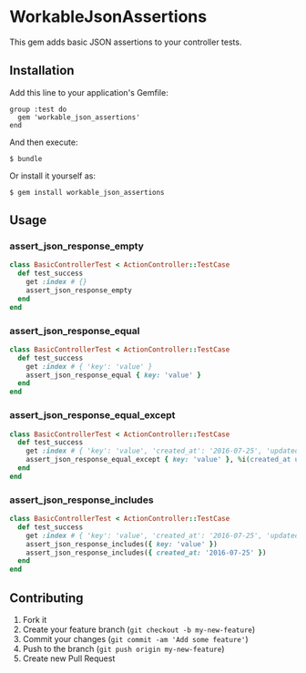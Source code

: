 # WorkableJsonAssertions

This gem adds basic JSON assertions to your controller tests.

## Installation

Add this line to your application's Gemfile:

    group :test do
      gem 'workable_json_assertions'
    end

And then execute:

    $ bundle

Or install it yourself as:

    $ gem install workable_json_assertions

## Usage

### assert\_json\_response_empty
~~~ ruby
class BasicControllerTest < ActionController::TestCase
  def test_success
    get :index # {}
    assert_json_response_empty
  end
end
~~~

### assert\_json\_response_equal
~~~ ruby
class BasicControllerTest < ActionController::TestCase
  def test_success
    get :index # { 'key': 'value' }
    assert_json_response_equal { key: 'value' }
  end
end
~~~

### assert\_json\_response\_equal_except
~~~ ruby
class BasicControllerTest < ActionController::TestCase
  def test_success
    get :index # { 'key': 'value', 'created_at': '2016-07-25', 'updated_at': '2016-07-26' }
    assert_json_response_equal_except { key: 'value' }, %i(created_at updated_at)
  end
end
~~~

### assert\_json\_response\_includes
~~~ ruby
class BasicControllerTest < ActionController::TestCase
  def test_success
    get :index # { 'key': 'value', 'created_at': '2016-07-25', 'updated_at': '2016-07-26' }
    assert_json_response_includes({ key: 'value' })
    assert_json_response_includes({ created_at: '2016-07-25' })
  end
end
~~~

## Contributing

1. Fork it
2. Create your feature branch (`git checkout -b my-new-feature`)
3. Commit your changes (`git commit -am 'Add some feature'`)
4. Push to the branch (`git push origin my-new-feature`)
5. Create new Pull Request
